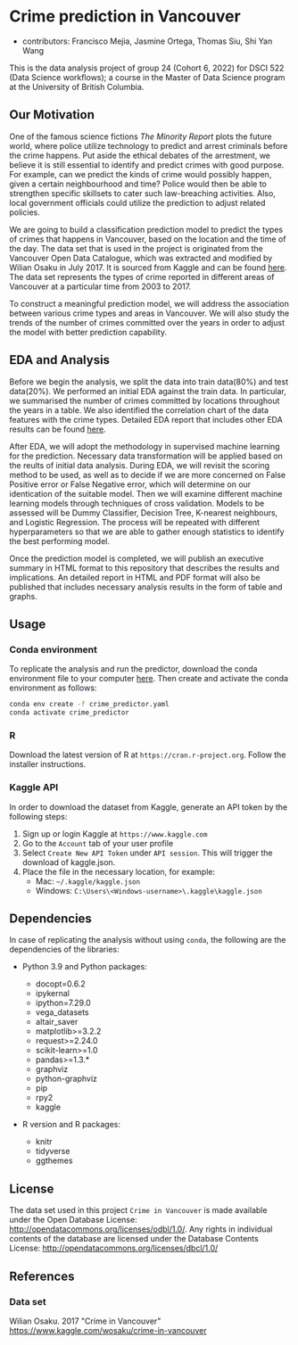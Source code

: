 # Crime prediction in Vancouver

- contributors: Francisco Mejia, Jasmine Ortega, Thomas Siu, Shi Yan Wang

This is the data analysis project of group 24 (Cohort 6, 2022) for DSCI 522 (Data Science workflows); a course in the Master of Data Science program at the University of British Columbia.

## Our Motivation

One of the famous science fictions *The Minority Report* plots the future world, where police utilize technology to predict and arrest criminals before the crime happens. Put aside the ethical debates of the arrestment, we believe it is still essential to identify and predict crimes with good purpose. For example, can we predict the kinds of crime would possibly happen, given a certain neighbourhood and time? Police would then be able to strengthen specific skillsets to cater such law-breaching activities. Also, local government officials could utilize the prediction to adjust related policies.

We are going to build a classification prediction model to predict the types of crimes that happens in Vancouver, based on the location and the time of the day. The data set that is used in the project is originated from the Vancouver Open Data Catalogue, which was extracted and modified by Wilian Osaku in July 2017. It is sourced from Kaggle and can be found [here](https://www.kaggle.com/wosaku/crime-in-vancouver). The data set represents the types of crime reported in different areas of Vancouver at a particular time from 2003 to 2017.

To construct a meaningful prediction model, we will address the association between various crime types and areas in Vancouver. We will also study the trends of the number of crimes committed over the years in order to adjust the model with better prediction capability.

## EDA and Analysis

Before we begin the analysis, we split the data into train data(80%) and test data(20%). We performed an initial EDA against the train data. In particular, we summarised the number of crimes committed by locations throughout the years in a table. We also identified the correlation chart of the data features with the crime types. Detailed EDA report that includes other EDA results can be found [here](src/eda.md).

After EDA, we will adopt the methodology in supervised machine learning for the prediction. Necessary data transformation will be applied based on the reults of initial data analysis. During EDA, we will revisit the scoring method to be used, as well as to decide if we are more concerned on False Positive error or False Negative error, which will determine on our identication of the suitable model. Then we will examine different machine learning models through techniques of cross validation. Models to be assessed will be Dummy Classifier, Decision Tree, K-nearest neighbours, and Logistic Regression. The process will be repeated with different hyperparameters so that we are able to gather enough statistics to identify the best performing model.

Once the prediction model is completed, we will publish an executive summary in HTML format to this repository that describes the results and implications. An detailed report in HTML and PDF format will also be published that includes necessary analysis results in the form of table and graphs.

## Usage

### Conda environment

To replicate the analysis and run the predictor, download the conda environment file to your computer [here](crime_predictor.yaml). Then create and activate the conda environment as follows:

```bash
conda env create -f crime_predictor.yaml
conda activate crime_predictor
```

### R

Download the latest version of R at `https://cran.r-project.org`. Follow the installer instructions.

### Kaggle API

In order to download the dataset from Kaggle, generate an API token by the following steps:

1. Sign up or login Kaggle at `https://www.kaggle.com`
2. Go to the `Account` tab of your user profile
3. Select `Create New API Token` under `API session`. This will trigger the download of kaggle.json.
4. Place the file in the necessary location, for example:
    - Mac: `~/.kaggle/kaggle.json`
    - Windows: `C:\Users\<Windows-username>\.kaggle\kaggle.json`

## Dependencies

In case of replicating the analysis without using `conda`, the following are the dependencies of the libraries:

- Python 3.9 and Python packages:
  - docopt=0.6.2
  - ipykernal
  - ipython=7.29.0
  - vega_datasets
  - altair_saver
  - matplotlib>=3.2.2
  - request>=2.24.0
  - scikit-learn>=1.0
  - pandas>=1.3.*
  - graphviz
  - python-graphviz
  - pip
  - rpy2
  - kaggle

- R version and R packages:
  - knitr
  - tidyverse
  - ggthemes

## License

The data set used in this project `Crime in Vancouver` is made available under the Open Database License: <http://opendatacommons.org/licenses/odbl/1.0/>. Any rights in individual contents of the database are licensed under the Database Contents License: <http://opendatacommons.org/licenses/dbcl/1.0/>

## References

### Data set

Wilian Osaku. 2017 "Crime in Vancouver" <https://www.kaggle.com/wosaku/crime-in-vancouver>
